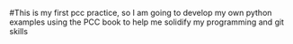 #This is my first pcc practice, so I am going to develop my own python examples using the PCC book to help me solidify my programming and git skills 

